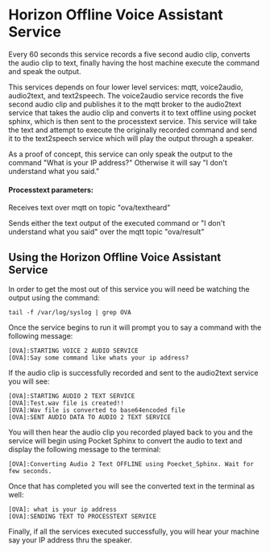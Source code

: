 # Horizon Offline Voice Assistant Service

Every 60 seconds this service records a five second audio clip, converts the audio clip to text, finally having the host machine execute the command and speak the output.

This services depends on four lower level services: mqtt, voice2audio, audio2text, and text2speech. The voice2audio service records the five second audio clip and publishes it to the mqtt broker to the audio2text service that takes the audio clip and converts it to text offline using pocket sphinx, which is then sent to the processtext service. This service will take the text and attempt to execute the originally recorded command and send it to the text2speech service which will play the output through a speaker. 

As a proof of concept, this service can only speak the output to the command "What is your IP address?" Otherwise it will say "I don't understand what you said."

#### Processtext parameters:

Receives text over mqtt on topic "ova/textheard" 

Sends either the text output of the executed command or "I don't understand what you said" over the mqtt topic "ova/result"

## Using the Horizon Offline Voice Assistant Service 

In order to get the most out of this service you will need be watching the output using the command:

`tail -f /var/log/syslog | grep OVA` 

Once the service begins to run it will prompt you to say a command with the following message:

```
[OVA]:STARTING VOICE 2 AUDIO SERVICE
[OVA]:Say some command like whats your ip address?
```

If the audio clip is successfully recorded and sent to the audio2text service you will see:
```
[OVA]:STARTING AUDIO 2 TEXT SERVICE
[OVA]:Test.wav file is created!!
[OVA]:Wav file is converted to base64encoded file
[OVA]:SENT AUDIO DATA TO AUDIO 2 TEXT SERVICE
```

You will then hear the audio clip you recorded played back to you and the service will begin using Pocket Sphinx to convert the audio to text and display the following message to the terminal:

`[OVA]:Converting Audio 2 Text OFFLINE using Poecket_Sphinx. Wait for few seconds.`

Once that has completed you will see the converted text in the terminal as well:

```
[OVA]: what is your ip address
[OVA]:SENDING TEXT TO PROCESSTEXT SERVICE
```

Finally, if all the services executed successfully, you will hear your machine say your IP address thru the speaker. 



